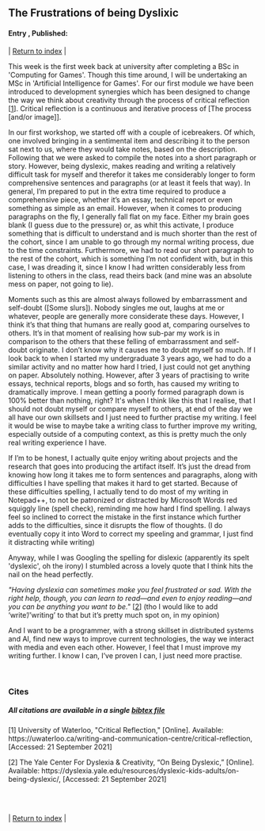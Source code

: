 ## The Frustrations of being Dyslixic
#### Entry <span id="index"></span>, Published: <span id="published"></span>

<span class="priv_entry" style="display: inline;"></span>
| 
[Return to index](../)
| 
<span class="next_entry" style="display: inline;"></span>

This week is the first week back at university after completing a BSc in 'Computing for Games'. Though this time around, I will be undertaking an MSc in 'Artificial Intelligence for Games'. For our first module we have been introduced to development synergies which has been designed to change the way we think about creativity through the process of critical reflection [[1](#c1)]. Critical reflection is a continuous and iterative process of [The process [and/or image]].

In our first workshop, we started off with a couple of icebreakers. Of which, one involved bringing in a sentimental item and describing it to the person sat next to us, where they would take notes, based on the description. Following that we were asked to compile the notes into a short paragraph or story. However, being dyslexic, makes reading and writing a relatively difficult task for myself and therefor it takes me considerably longer to form comprehensive sentences and paragraphs (or at least it feels that way). In general, I’m prepared to put in the extra time required to produce a comprehensive piece, whether it’s an essay, technical report or even something as simple as an email. However, when it comes to producing paragraphs on the fly, I generally fall flat on my face. Either my brain goes blank (I guess due to the pressure) or, as whit this activate, I produce something that is difficult to understand and is much shorter than the rest of the cohort, since I am unable to go through my normal writing process, due to the time constraints. Furthermore, we had to read our short paragraph to the rest of the cohort, which is something I’m not confident with, but in this case, I was dreading it, since I know I had written considerably less from listening to others in the class, read theirs back (and mine was an absolute mess on paper, not going to lie). 

Moments such as this are almost always followed by embarrassment and self-doubt ([Some slurs]). Nobody singles me out, laughs at me or whatever, people are generally more considerate these days. However, I think it’s that thing that humans are really good at, comparing ourselves to others. It’s in that moment of realising how sub-par my work is in comparison to the others that these felling of embarrassment and self-doubt originate. I don’t know why it causes me to doubt myself so much. If I look back to when I started my undergraduate 3 years ago, we had to do a similar activity and no matter how hard I tried, I just could not get anything on paper. Absolutely nothing. However, after 3 years of practising to write essays, technical reports, blogs and so forth, has caused my writing to dramatically improve. I mean getting a poorly formed paragraph down is 100% better than nothing, right? It's when I think like this that I realise, that I should not doubt myself or compare myself to others, at end of the day we all have our own skillsets and I just need to further practise my writing. I feel it would be wise to maybe take a writing class to further improve my writing, especially outside of a computing context, as this is pretty much the only real writing experience I have. 

If I’m to be honest, I actually quite enjoy writing about projects and the research that goes into producing the artifact itself. It’s just the dread from knowing how long it takes me to form sentences and paragraphs, along with difficulties I have spelling that makes it hard to get started. Because of these difficulties spelling, I actually tend to do most of my writing in Notepad++, to not be patronized or distracted by Microsoft Words red squiggly line (spell check), reminding me how hard I find spelling. I always feel so inclined to correct the mistake in the first instance which further adds to the difficulties, since it disrupts the flow of thoughts. (I do eventually copy it into Word to correct my speeling and grammar, I just find it distracting while writing)

Anyway, while I was Googling the spelling for dislexic (apparently its spelt 'dyslexic', oh the irony) I stumbled across a lovely quote that I think hits the nail on the head perfectly.

*"Having dyslexia can sometimes make you feel frustrated or sad. With the right help, though, you can learn to read—and even to enjoy reading—and you can be anything you want to be."* [[2](#c2)]
(tho I would like to add ‘write’/’writing’ to that but it’s pretty much spot on, in my opinion) 

And I want to be a programmer, with a strong skillset in distributed systems and AI, find new ways to improve current technologies, the way we interact with media and even each other. However, I feel that I must improve my writing further. I know I can, I’ve proven I can, I just need more practise.

<br />

### Cites
##### All citations are available in a single [bibtex file](../references.bib)

<p id="c1">
[1] University of Waterloo, "Critical Reflection," [Online]. Available: https://uwaterloo.ca/writing-and-communication-centre/critical-reflection, [Accessed: 21 September 2021]
</p>
<p id="c2">
[2] The Yale Center For Dyslexia & Creativity, “On Being Dyslexic,” [Online]. Available: https://dyslexia.yale.edu/resources/dyslexic-kids-adults/on-being-dyslexic/, [Accessed: 21 September 2021] 
</p>

<br />
<br />

<span class="priv_entry" style="display: inline;"></span>
| 
[Return to index](../)
| 
<span class="next_entry" style="display: inline;"></span>

<script>
// Store the entry id and published values in a JS script, to make life easier with updateing links.
entry_id  = 0
published = "21-09-2021" 
week = 1

document.getElementById("index").innerHTML = entry_id
document.getElementById("published").innerHTML   = `${published} (Week: ${week})`


next_page = "journal_"+ (entry_id + 1)
priv_page = "journal_"+ (entry_id - 1)

next_links = document.getElementsByClassName("next_entry")
priv_links = document.getElementsByClassName("priv_entry")

// atempt to fetch the next page. 
// if we get an ok responce display the next links, 
// otherwise we have most likely reaced the end.
fetch('./'+next_page+'.html')
    .then (
        responce => {
        if ( responce.ok ) 
            for ( let i in next_links )
                next_links[i].innerHTML = '<a href="./'+next_page+'">Next ></a>'
        }
    )

// only display the priv page link if we have gone past the first page.
// theres no need to fetch the prv page, since we know the min id is 0
if (entry_id > 0)
    for ( let i in priv_links )
        priv_links[i].innerHTML = '<a href="./'+priv_page+'">< Priv</a>'


</script>